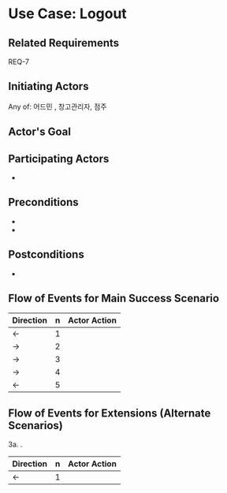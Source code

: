# Use Case: Logout

## **Related Requirements**

REQ-7

## **Initiating Actors**

Any of: 어드민 , 창고관리자, 점주

## **Actor's Goal**



## **Participating Actors**

 - 

## **Preconditions**

- 
- 

## **Postconditions**

- 

## Flow of Events for Main Success Scenario
| Direction | n | Actor Action                                                                                                         |
| --------- | - | -------------------------------------------------------------------------------------------------------------------- |
| ←         | 1 |  |
| →         | 2 | |
| →         | 3 | |
| →         | 4 |  |
| ←         | 5 |  |


## Flow of Events for Extensions (Alternate Scenarios)
3a. .

| Direction | n    | Actor Action |
| --------- | ---- | ------------ |
| ←         | 1    |              |


